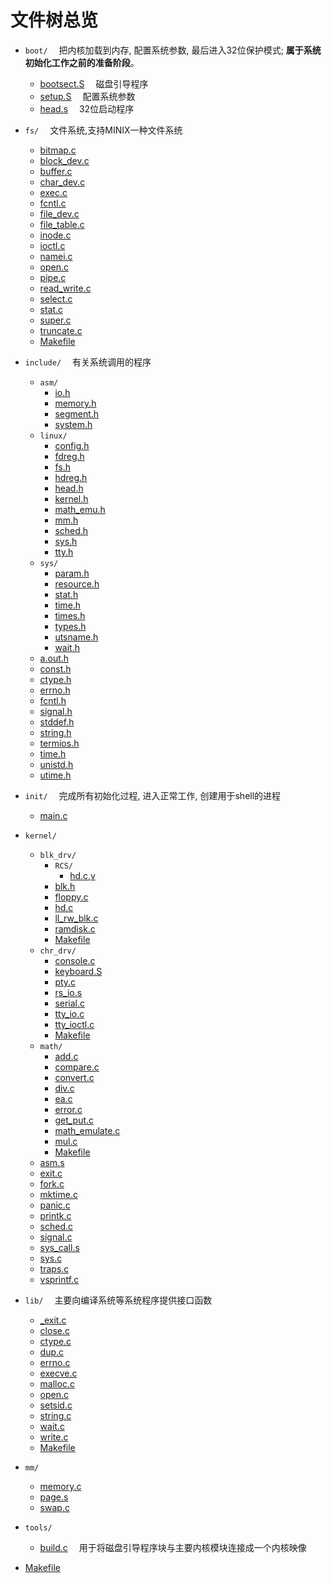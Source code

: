 # 文件树总览

- `boot/` &emsp;把内核加载到内存, 配置系统参数, 最后进入32位保护模式; **属于系统初始化工作之前的准备阶段**。
    - [bootsect.S](boot\bootsect.S) &emsp;磁盘引导程序
    - [setup.S](boot\setup.S) &emsp;配置系统参数
    - [head.s](boot\head.s) &emsp;32位启动程序

- `fs/` &emsp;文件系统,支持MINIX一种文件系统
    - [bitmap.c](fs\bitmap.c)
    - [block_dev.c](fs\block_dev.c)
    - [buffer.c](fs\buffer.c)
    - [char_dev.c](fs\char_dev.c)
    - [exec.c](fs\exec.c)
    - [fcntl.c](fs\fcntl.c)
    - [file_dev.c](fs\file_dev.c)
    - [file_table.c](fs\file_table.c)
    - [inode.c](fs\inode.c)
    - [ioctl.c](fs\ioctl.c)
    - [namei.c](fs\namei.c)
    - [open.c](fs\open.c)
    - [pipe.c](fs\pipe.c)
    - [read_write.c](fs\read_write.c)
    - [select.c](fs\select.c)
    - [stat.c](fs\stat.c)
    - [super.c](fs\super.c)
    - [truncate.c](fs\truncate.c)
    - [Makefile](fs\Makefile)

- `include/` &emsp;有关系统调用的程序
    - `asm/`
        - [io.h](include\asm\io.h)
        - [memory.h](include\asm\memory.h)
        - [segment.h](include\asm\segment.h)
        - [system.h](include\asm\system.h)
    - `linux/`
        - [config.h](include\linux\config.h)
        - [fdreg.h](include\linux\fdreg.h)
        - [fs.h](include\linux\fs.h)
        - [hdreg.h](include\linux\hdreg.h)
        - [head.h](include\linux\head.h)
        - [kernel.h](include\linux\kernel.h)
        - [math_emu.h](include\linux\math_emu.h)
        - [mm.h](include\linux\mm.h)
        - [sched.h](include\linux\sched.h)
        - [sys.h](include\linux\sys.h)
        - [tty.h](include\linux\tty.h)
    - `sys/`
        - [param.h](include\sys\param.h)
        - [resource.h](include\sys\resource.h)
        - [stat.h](include\sys\stat.h)
        - [time.h](include\sys\time.h)
        - [times.h](include\sys\times.h)
        - [types.h](include\sys\types.h)
        - [utsname.h](include\sys\utsname.h)
        - [wait.h](include\sys\wait.h)
    - [a.out.h](include\a.out.h)
    - [const.h](include\const.h)
    - [ctype.h](include\ctype.h)
    - [errno.h](include\errno.h)
    - [fcntl.h](include\fcntl.h)
    - [signal.h](include\signal.h)
    - [stddef.h](include\stddef.h)
    - [string.h](include\string.h)
    - [termios.h](include\termios.h)
    - [time.h](include\time.h)
    - [unistd.h](include\unistd.h)
    - [utime.h](include\utime.h)

- `init/` &emsp;完成所有初始化过程, 进入正常工作, 创建用于shell的进程
    - [main.c](init\main.c)

- `kernel/` 
    - `blk_drv/`
        - `RCS/`
            - [hd.c,v](kernel\blk_drv\RCS\hd.c,v)
        - [blk.h](kernel\blk_drv\blk.h)
        - [floppy.c](kernel\blk_drv\floppy.c)
        - [hd.c](kernel\blk_drv\hd.c)
        - [ll_rw_blk.c](kernel\blk_drv\ll_rw_blk.c)
        - [ramdisk.c](kernel\blk_drv\ramdisk.c)
        - [Makefile](kernel\blk_drv\Makefile)
    - `chr_drv/`
        - [console.c](kernel\chr_drv\console.c)
        - [keyboard.S](kernel\chr_drv\keyboard.S)
        - [pty.c](kernel\chr_drv\pty.c)
        - [rs_io.s](kernel\chr_drv\rs_io.s)
        - [serial.c](kernel\chr_drv\serial.c)
        - [tty_io.c](kernel\chr_drv\tty_io.c)
        - [tty_ioctl.c](kernel\chr_drv\tty_ioctl.c)
        - [Makefile](kernel\chr_drv\Makefile)
    - `math/`
        - [add.c](kernel\math\add.c)
        - [compare.c](kernel\math\compare.c)
        - [convert.c](kernel\math\convert.c)
        - [div.c](kernel\math\div.c)
        - [ea.c](kernel\math\ea.c)
        - [error.c](kernel\math\error.c)
        - [get_put.c](kernel\math\get_put.c)
        - [math_emulate.c](kernel\math\math_emulate.c)
        - [mul.c](kernel\math\mul.c)
        - [Makefile](kernel\math\Makefile)
    - [asm.s](kernel\asm.s)
    - [exit.c](kernel\exit.c)
    - [fork.c](kernel\fork.c)
    - [mktime.c](kernel\mktime.c)
    - [panic.c](kernel\panic.c)
    - [printk.c](kernel\printk.c)
    - [sched.c](kernel\sched.c)
    - [signal.c](kernel\signal.c)
    - [sys_call.s](kernel\sys_call.s)
    - [sys.c](kernel\sys.c)
    - [traps.c](kernel\traps.c)
    - [vsprintf.c](kernel\vsprintf.c)

- `lib/` &emsp;主要向编译系统等系统程序提供接口函数
    - [_exit.c](lib\_exit.c)
    - [close.c](lib\close.c)
    - [ctype.c](lib\ctype.c)
    - [dup.c](lib\dup.c)
    - [errno.c](lib\errno.c)
    - [execve.c](lib\execve.c)
    - [malloc.c](lib\malloc.c)
    - [open.c](lib\open.c)
    - [setsid.c](lib\setsid.c)
    - [string.c](lib\string.c)
    - [wait.c](lib\wait.c)
    - [write.c](lib\write.c)
    - [Makefile](lib\Makefile)
- `mm/`
    - [memory.c](mm\memory.c)
    - [page.s](mm\page.s)
    - [swap.c](swap.c)

- `tools/`
    - [build.c](tools\build.c) &emsp;用于将磁盘引导程序块与主要内核模块连接成一个内核映像

- [Makefile](Makefile)
